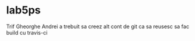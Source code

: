 # lab5ps
 Trif Gheorghe Andrei 
 a trebuit sa creez alt cont de git ca sa reusesc sa fac build cu travis-ci
